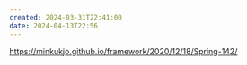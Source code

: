 ```yaml
---
created: 2024-03-31T22:41:00
date: 2024-04-13T22:56
---
```

https://minkukjo.github.io/framework/2020/12/18/Spring-142/
